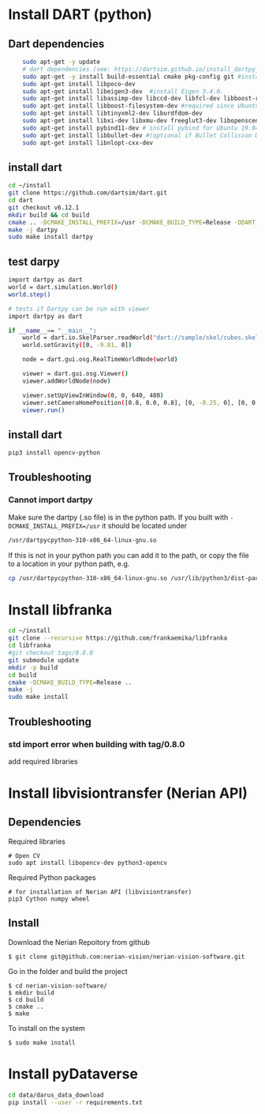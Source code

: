 # Install DART (python)
## Dart dependencies
```sh
    sudo apt-get -y update
    # dart dependencies (see: https://dartsim.github.io/install_dartpy_on_ubuntu.html)
    sudo apt-get -y install build-essential cmake pkg-config git #install build tools
    sudo apt-get install libpoco-dev 
    sudo apt-get install libeigen3-dev  #install Eigen 3.4.0.
    sudo apt-get install libassimp-dev libccd-dev libfcl-dev libboost-regex-dev libboost-system-dev
    sudo apt-get install libboost-filesystem-dev #required since Ubuntu 22.04 (?)
    sudo apt-get install libtinyxml2-dev liburdfdom-dev
    sudo apt-get install libxi-dev libxmu-dev freeglut3-dev libopenscenegraph-dev # install visualization libs
    sudo apt-get install pybind11-dev # install pybind for Ubuntu 19.04 and newer
    sudo apt-get install libbullet-dev #(optional if Bullet Collision Detector is used)
    sudo apt-get install libnlopt-cxx-dev
```

## install dart
```sh
cd ~/install
git clone https://github.com/dartsim/dart.git
cd dart
git checkout v6.12.1
mkdir build && cd build
cmake .. -DCMAKE_INSTALL_PREFIX=/usr -DCMAKE_BUILD_TYPE=Release -DDART_BUILD_DARTPY=ON
make -j dartpy
sudo make install dartpy
```
## test darpy
```sh
import dartpy as dart
world = dart.simulation.World()
world.step()
```

```sh
# tests if Dartpy can be run with viewer
import dartpy as dart

if __name__== "__main__":
    world = dart.io.SkelParser.readWorld("dart://sample/skel/cubes.skel")
    world.setGravity([0, -9.81, 0])

    node = dart.gui.osg.RealTimeWorldNode(world)

    viewer = dart.gui.osg.Viewer()
    viewer.addWorldNode(node)

    viewer.setUpViewInWindow(0, 0, 640, 480)
    viewer.setCameraHomePosition([0.8, 0.0, 0.8], [0, -0.25, 0], [0, 0.5, 0])
    viewer.run()

```

## install dart
```sh
pip3 install opencv-python
```
## Troubleshooting
### Cannot import dartpy
Make sure the dartpy (.so file) is in the python path.
If you built with `-DCMAKE_INSTALL_PREFIX=/usr` it should be located under 
```sh
/usr/dartpycpython-310-x86_64-linux-gnu.so
```
If this is not in your python path you can add it to the path, or copy the file to a location in your python path, e.g.
```sh
cp /usr/dartpycpython-310-x86_64-linux-gnu.so /usr/lib/python3/dist-packages/
```

# Install libfranka
```sh
cd ~/install
git clone --recursive https://github.com/frankaemika/libfranka
cd libfranka
#git checkout tags/0.8.0
git submodule update
mkdir -p build
cd build
cmake -DCMAKE_BUILD_TYPE=Release ..
make -j
sudo make install
```

## Troubleshooting
### std import error when building with tag/0.8.0
add required libraries

# Install libvisiontransfer (Nerian API)
## Dependencies
Required libraries
```
# Open CV
sudo apt install libopencv-dev python3-opencv
```
Required Python packages
```
# for installation of Nerian API (libvisiontransfer)
pip3 Cython numpy wheel 
```
## Install
Download the Nerian Repoitory from github
```
$ git clone git@github.com:nerian-vision/nerian-vision-software.git
```
Go in the folder and build the project
```
$ cd nerian-vision-software/
$ mkdir build
$ cd build
$ cmake ..
$ make
```
To install on the system
```
$ sudo make install
```

# Install pyDataverse 
```sh
cd data/darus_data_download
pip install --user -r requirements.txt
```